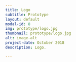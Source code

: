 ```yaml
---
title: Logo
subtitle: Prototype
layout: default
modal-id: 8
img: prototype/logo.jpg
thumbnail: prototype/logo.jpg
alt: image-alt
project-date: October 2018
description: Logo.

---
```

